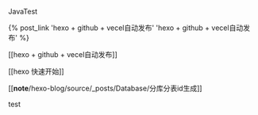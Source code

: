 JavaTest

{% post_link 'hexo + github + vecel自动发布' 'hexo + github + vecel自动发布' %}

[[hexo + github + vecel自动发布]]

[[hexo 快速开始]]

[[__note__/hexo-blog/source/_posts/Database/分库分表id生成]]

test







